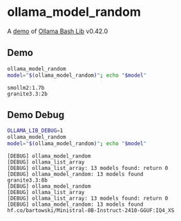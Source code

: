 # ollama_model_random

A [demo](../README.md#demos) of [Ollama Bash Lib](https://github.com/attogram/ollama-bash-lib) v0.42.0

## Demo

```bash
ollama_model_random
model="$(ollama_model_random)"; echo "$model"
```
```
smollm2:1.7b
granite3.3:2b
```

## Demo Debug

```bash
OLLAMA_LIB_DEBUG=1
ollama_model_random
model="$(ollama_model_random)"; echo "$model"
```
```
[DEBUG] ollama_model_random
[DEBUG] ollama_list_array
[DEBUG] ollama_list_array: 13 models found: return 0
[DEBUG] ollama_model_random: 13 models found
granite3.3:8b
[DEBUG] ollama_model_random
[DEBUG] ollama_list_array
[DEBUG] ollama_list_array: 13 models found: return 0
[DEBUG] ollama_model_random: 13 models found
hf.co/bartowski/Ministral-8B-Instruct-2410-GGUF:IQ4_XS
```
